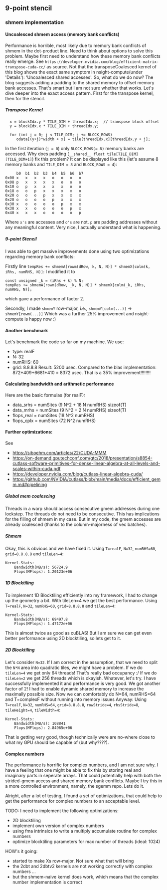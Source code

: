 ## 9-point stencil

### shmem implementation

#### Uncoalesced shmem access (memory bank conflicts)
Performance is horrible, most likely due to memory bank conflicts of shmem in the dot-product line.
Need to think about options to solve this problem.
Maybe first need to understand how these memory bank conflicts really emerge.
See `https://developer.nvidia.com/blog/efficient-matrix-transpose-cuda-cc/` as source.
Not that the transposeCoalesced kernel of this blog shows the exact same symptom in nsight-compute(under 'Details'):
'Uncoalesced shared accesses'.
So, what do we do now?
The blog suggests adding a padding to the shared memory to offset memory bank accesses.
That's smart but I am not sure whether that works.
Let's dive deeper into the exact access pattern.
First for the transpose kernel, then for the stencil.

##### Transpose Kernel
```
  x = blockIdx.y * TILE_DIM + threadIdx.x;  // transpose block offset
  y = blockIdx.x * TILE_DIM + threadIdx.y;

  for (int j = 0; j < TILE_DIM; j += BLOCK_ROWS)
     odata[(y+j)*width + x] = tile[threadIdx.x][threadIdx.y + j];
```

In the first iteration (`j = 0`) only `BLOCK_ROWS(= 8)` memory banks are accessed.
Why does padding (`__shared__ float tile[TILE_DIM][TILE_DIM+1]`) fix this problem?
It can be displayed like this (let's assume 8 memory banks and `TILE_DIM = 8` and `BLOCK_ROWS = 4`):
```
     b0  b1  b2  b3  b4  b5  b6  b7
0x00 x   x   x   x   o   o   o   o
0x08 p   x   x   x   x   o   o   o
0x10 o   p   x   x   x   x   o   o
0x18 o   o   p   x   x   x   x   o
0x20 o   o   o   p   x   x   x   x
0x28 o   o   o   o   p   x   x   x
0x30 x   o   o   o   o   p   x   x
0x38 x   x   o   o   o   o   p   x
0x40 x   x   x   o   o   o   o   p
```
Where `x's` are accesses and `o's` are not.
`p` are padding addresses without any meaningful content.
Very nice, I actually understand what is happening.

##### 9-point Stencil
I was able to get massive improvements done using two optimizations regarding memory bank conflicts:


Firstly line `tempRes += shmemA[rowm(dRow, k, N, N)] * shmemX[colm(k, iRhs, numRHS, N)]`:
I modified it to
```
const unsigned _k = (iRhs + k) % N;
tempRes += shmemA[rowm(dRow, _k, N, N)] * shmemX[colm(_k, iRhs, numRHS, N)]; 
```
which gave a performance of factor 2.


Secondly, I made `shmemY` row-major, i.e., `shmemY[colm(...)]` -> `shmemY[rowm(...)]`
Which was a further 25% improvement and nsight-compute is happy now :)


#### Another benchmark
Let's benchmark the code so far on my machine.
We use: 
- type: realF
- N: 32
- numRHS: 60
- grid: 8.8.8.8
Result: 5200 usec.
Compared to the blas implementation: 872+409+6681+410 = 8372 usec.
That is a 35% improvement!!!!!!!!

#### Calculating bandwidth and arithmetic performance
Here are the basic formulas (for realF):
- data_srhs  = numSites (9 N^2 + 18 N numRHS) sizeof(T)
- data_mrhs  = numSites (9 N^2 +  2 N numRHS) sizeof(T)
- flops_real = numSites (18 N^2 numRHS)
- flops_cplx = numSites (72 N^2 numRHS)

#### Further optimizations: 
See
- https://siboehm.com/articles/22/CUDA-MMM
- https://on-demand.gputechconf.com/gtc/2018/presentation/s8854-cutlass-software-primitives-for-dense-linear-algebra-at-all-levels-and-scales-within-cuda.pdf
- https://developer.nvidia.com/blog/cutlass-linear-algebra-cuda/
- https://github.com/NVIDIA/cutlass/blob/main/media/docs/efficient_gemm.md#pipelining

##### Global mem coalescing
Threads in a warp should access consecutive gmem addresses during one lockstep.
The threads do not need to be consecutive.
This has implications for the filling of shmem in my case.
But in my code, the gmem accesses are already coalesced (thanks to the column-majorness of vec batches).

##### Shmem
Okay, this is obvious and we have fixed it.
Using `T=realF`, `N=32`, `numRHS=60`, `grid=8.8.8.8` and `tileLen=4`:
```
Kernel-Stats:
    Bandwidth(MB/s): 56724.9
    Flops(MFlops): 1.20123e+06
```

##### 1D Blocktiling
To implement 1D Blocktiling efficiently into my framework, I had to change up the geometry a bit.
With tileLen=4 we get the best performance.
Using `T=realF`, `N=32`, `numRHS=60`, `grid=8.8.8.8` and `tileLen=4`:
```
Kernel-Stats:
    Bandwidth(MB/s): 69497.8
    Flops(MFlops): 1.47172e+06
```
This is almost twice as good as cuBLAS!
But I am sure we can get even better performance using 2D blocktiling, so lets get to it.

##### 2D Blocktiling
Let's consider `N=32`. 
If I am correct in the assumption, that we need to split the `N*N` area into quadratic tiles, we might have a problem.
If we do `tileLen=4` we get only 64 threads!
That's really bad occupancy :/
If we do `tileLen=2` we get 256 threads which is okayish.
Whatever, let's try.
I have successfully implemented it and performance is very good.
We got another factor of 2!
I had to enable dynamic shared memory to increase the maximally possible size.
Now we can comfortably do N=64, numRHS=64 and T=complexF without running into memory issues
Anyway: Using `T=realF`, `N=32`, `numRHS=64`, `grid=8.8.8.8`, `rowStride=4`, `rhsStride=8`, `tileHeight=4`, `tileWidth=4`:
```
Kernel-Stats:
    Bandwidth(MB/s): 108841
    Flops(MFlops): 2.84965e+06
```
That is getting very good, though technically were are no-where close to what my GPU should be capable of (but why????).



#### Complex numbers
The performance is horrific for complex numbers, and I am not sure why.
I have a feeling that one might be able to fix this by storing real and imaginary parts in seperate arrays.
That could potentially help with both the strided-gmem access and shared memory bank conflicts.
Maybe I try this in a more controlled environment, namely, the sgemm repo.
Lets do it.

Alright, after a lot of testing, I found a set of optimizations, that could help to get the performance for complex numbers to an acceptable level.

TODO: I need to implement the following optimizations:
- 2D blocktiling
- implement own version of complex numbers
- using fma intrinsics to write a multiply accumulate routine for complex numbers
- optimize blocktiling parameters for max number of threads (ideal: 1024)

HOW's it going:
- started to make Xs row-major. Not sure what that will bring
- the 2dbt and 2dbtv2 kernels are not working correctly with complex numbers ...
- but the shmem-naive kernel does work, which means that the complex number implementation is correct







